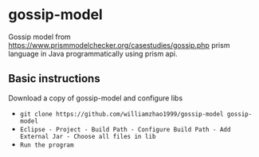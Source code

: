 # gossip-model

Gossip model from https://www.prismmodelchecker.org/casestudies/gossip.php prism language in Java programmatically using prism api.

## Basic instructions

Download a copy of gossip-model and configure libs

* ``git clone https://github.com/williamzhao1999/gossip-model gossip-model``
* ``Eclipse - Project - Build Path - Configure Build Path - Add External Jar - Choose all files in lib``
* ``Run the program``

